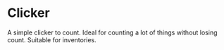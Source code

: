 # Clicker
A simple clicker to count. Ideal for counting a lot of things without losing count. Suitable for inventories.
